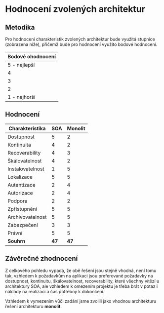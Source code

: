 # Hodnocení zvolených architektur

## Metodika
Pro hodnocení charakteristik zvolených architektur bude využitá stupnice (zobrazena níže), přičemž bude pro hodnocení využito bodové hodnocení.

<div id="stupnice">

| Bodové ohodnocení  |
|--------------------|
| 5 - nejlepší                  |
| 4                  |
| 3                  |
| 2                  |
| 1 - nejhorší                  |

</div>

## Hodnocení

<div id="hodnoceni">
  
| **Charakteristika** | **SOA** | **Monolit** |
|---------------------|---------|-------------|
| Dostupnost          | 5       | 2           |
| Kontinuita          | 4       | 2           |
| Recoverability      | 4       | 3           |
| Škálovatelnost      | 4       | 2           |
| Instalovatelnost    | 1       | 5           |
| Lokalizace          | 5       | 5           |
| Autentizace         | 2       | 4           |
| Autorizace          | 2       | 4           |
| Podpora             | 2       | 2           |
| Zpřístupnění        | 5       | 5           |
| Archivovatelnost    | 5       | 5           |
| Zabezpečení         | 3       | 3           |
| Právní              | 5       | 5           |
| **Souhrn**          | **47**  | **47**      |

</div>

## Závěrečné zhodnocení
Z celkového pohledu vypadá, že obě řešení jsou stejně vhodná, není tomu tak, vzhledem k požadavkům na aplikaci jsou preferované požadavky na dostupnost, kontinuitu, škálovatelnost, recoverability, které všechny vítězí u architektury SOA, ale vzhledem k omezením projektu je třeba brát v potaz i náklady na realizaci a čas potřebný
k dokončení.

Vzhledem k vymezením vůči zadání jsme zvolili jako vhodnou architekturu řešení architekturu **monolit**.
